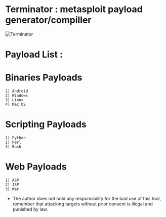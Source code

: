 # Terminator : metasploit payload generator/compiller

![Terminator](https://image.ibb.co/cK5vFd/e.jpg)

# Payload List : 

# Binaries Payloads
    1) Android
    2) Windows
    3) Linux
    4) Mac OS

# Scripting Payloads
    1) Python
    2) Perl
    3) Bash

# Web Payloads
    1) ASP
    2) JSP
    3) War

- The author does not hold any responsibility for the bad use
of this tool, remember that attacking targets without prior
consent is illegal and punished by law.


